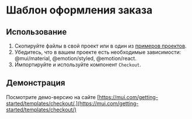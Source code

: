 

# Шаблон оформления заказа <meta data-oversett="" data-original-text="Checkout template">

## Использование <meta data-oversett="" data-original-text="Usage">

1.  Скопируйте файлы в свой проект или в один из [примеров проектов](https://github.com/mui/material-ui/tree/master/examples).
2.  Убедитесь, что в вашем проекте есть необходимые зависимости: @mui/material, @emotion/styled, @emotion/react.
3.  Импортируйте и используйте компонент `Checkout`.

## Демонстрация <meta data-oversett="" data-original-text="Demo">

Посмотрите демо-версию на сайте [https://mui.com/getting-started/templates/checkout/.](https://mui.com/getting-started/templates/checkout/)
